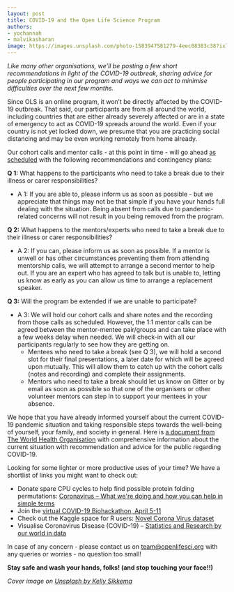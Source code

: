 ```yaml
---
layout: post
title: COVID-19 and the Open Life Science Program
authors: 
- yochannah
- malvikasharan
image: https://images.unsplash.com/photo-1583947581279-4eec08383c38?ixlib=rb-1.2.1&ixid=eyJhcHBfaWQiOjEyMDd9&auto=format&fit=crop&w=1526&q=80
---
```


*Like many other organisations, we’ll be posting a few short recommendations in light of the COVID-19 outbreak, sharing advice for people participating in our program and ways we can act to minimise difficulties over the next few months.*

Since OLS is an online program, it won’t be directly affected by the COVID-19 outbreak. That said, our participants are from all around the world, including countries that are either already severely affected or are in a state of emergency to act as COVID-19 spreads around the world. Even if your country is not yet locked down, we presume that you are practicing social distancing and may be even working remotely from home already.

Our cohort calls and mentor calls - at this point in time - will go ahead [as scheduled](https://openlifesci.org/ols-1#schedule) with the following recommendations and contingency plans: 

**Q 1:** What happens to the participants who need to take a break due to their illness or carer responsibilities?
- A 1: If you are able to, please inform us as soon as possible - but we appreciate that things may not be that simple if you have your hands full dealing with the situation. Being absent from calls due to pandemic-related concerns will not result in you being removed from the program. 

**Q 2:** What happens to the mentors/experts who need to take a break due to their illness or carer responsibilities?
- A 2: If you can, please inform us as soon as possible. If a mentor is unwell or has other circumstances preventing them from attending mentorship calls, we will attempt to arrange a second mentor to help out. If you are an expert who has agreed to talk but is unable to, letting us know as early as you can allow us time to arrange a replacement speaker. 

**Q 3:** Will the program be extended if we are unable to participate?
- A 3: We will hold our cohort calls and share notes and the recording from those calls as scheduled. However, the 1:1 mentor calls can be agreed between the mentor-mentee pair/groups and can take place with a few weeks delay when needed. We will check-in with all our participants regularly to see how they are getting on. 
  - Mentees who need to take a break (see Q 3), we will hold a second slot for their final presentations, a later date for which will be agreed upon mutually. This will allow them to catch up with the cohort calls (notes and recording) and complete their assignments.
  - Mentors who need to take a break should let us know on Gitter or by email as soon as possible so that one of the organisers or other volunteer mentors can step in to support your mentees in your absence.

We hope that you have already informed yourself about the current COVID-19 pandemic situation and taking responsible steps towards the well-being of yourself, your family, and society in general. Here is [a document from The World Health Organisation](https://www.who.int/docs/default-source/coronaviruse/situation-reports/20200313-sitrep-53-covid-19.pdf?sfvrsn=adb3f72_2) with comprehensive information about the current situation with recommendation and advice for the public regarding COVID-19.

Looking for some lighter or more productive uses of your time? We have a shortlist of links you might want to check out: 
- Donate spare CPU cycles to help find possible protein folding permutations: [Coronavirus – What we're doing and how you can help in simple terms](https://foldingathome.org/2020/03/15/coronavirus-what-were-doing-and-how-you-can-help-in-simple-terms/) 
- Join the [virtual COVID-19 Biohackathon, April 5-11](https://github.com/virtual-biohackathons/covid-19-bh20) 
- Check out the Kaggle space for R users: [Novel Corona Virus dataset](https://www.kaggle.com/sudalairajkumar/novel-corona-virus-2019-dataset/tasks?taskId=508&utm_medium=email&utm_source=intercom&utm_campaign=tasks-award-march-2020)
- Visualise Coronavirus Disease (COVID-19) – [Statistics and Research by our world in data](https://ourworldindata.org/coronavirus)

In case of any concern - please contact us on [team@openlifesci.org](mailto:team@openlifesci.org) with any queries or worries - no question too small! 

**Stay safe and wash your hands, folks! (and stop touching your face!!)**

*Cover image on [Unsplash by Kelly Sikkema](https://unsplash.com/photos/V_-vbcHMATA)*
